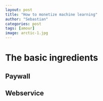 ```yaml
---
layout: post
title: "How to monetize machine learning"
author: "Sebastian"
categories: post
tags: [amour]
image: arctic-1.jpg
---
```


# The basic ingredients

## Paywall
## Webservice
